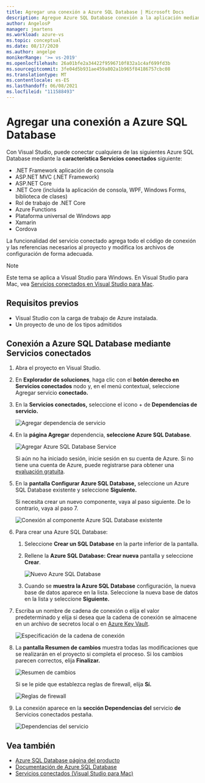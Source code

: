 ```yaml
---
title: Agregar una conexión a Azure SQL Database | Microsoft Docs
description: Agregue Azure SQL Database conexión a la aplicación mediante el Visual Studio Servicios conectados
author: AngelosP
manager: jmartens
ms.workload: azure-vs
ms.topic: conceptual
ms.date: 08/17/2020
ms.author: angelpe
monikerRange: '>= vs-2019'
ms.openlocfilehash: 26a01bfe2a34422f9596710f832a1c4af699fd3b
ms.sourcegitcommit: 3fe04d5b931ae459a802a1b965f84186757cbc08
ms.translationtype: MT
ms.contentlocale: es-ES
ms.lasthandoff: 06/08/2021
ms.locfileid: "111588493"
---
```

# <a name="add-a-connection-to-azure-sql-database"></a>Agregar una conexión a Azure SQL Database

Con Visual Studio, puede conectar cualquiera de las siguientes Azure SQL Database mediante la **característica Servicios conectados** siguiente:

- .NET Framework aplicación de consola
- ASP.NET MVC (.NET Framework) 
- ASP.NET Core
- .NET Core (incluida la aplicación de consola, WPF, Windows Forms, biblioteca de clases)
- Rol de trabajo de .NET Core
- Azure Functions
- Plataforma universal de Windows app
- Xamarin
- Cordova

La funcionalidad del servicio conectado agrega todo el código de conexión y las referencias necesarios al proyecto y modifica los archivos de configuración de forma adecuada.

> [!NOTE]
> Este tema se aplica a Visual Studio para Windows. En Visual Studio para Mac, vea [Servicios conectados en Visual Studio para Mac](/visualstudio/mac/connected-services).
## <a name="prerequisites"></a>Requisitos previos

- Visual Studio con la carga de trabajo de Azure instalada.
- Un proyecto de uno de los tipos admitidos

## <a name="connect-to-azure-sql-database-using-connected-services"></a>Conexión a Azure SQL Database mediante Servicios conectados

1. Abra el proyecto en Visual Studio.

1. En **Explorador de soluciones**, haga clic con el **botón derecho en Servicios conectados** nodo y, en el menú contextual, seleccione Agregar servicio **conectado.**

1. En la **Servicios conectados,** seleccione el icono + de **Dependencias de servicio.**

    ![Agregar dependencia de servicio](./media/vs-azure-tools-connected-services-storage/vs-2019/connected-services-tab.png)

1. En la **página Agregar** dependencia, **seleccione Azure SQL Database**.

    ![Agregar Azure SQL Database Service](./media/azure-sql-database-add-connected-service/azure-sql-database.png)

    Si aún no ha iniciado sesión, inicie sesión en su cuenta de Azure. Si no tiene una cuenta de Azure, puede registrarse para obtener una [evaluación gratuita](https://azure.microsoft.com/account/free).

1. En la **pantalla Configurar Azure SQL Database,** seleccione un Azure SQL Database existente y seleccione **Siguiente.**

    Si necesita crear un nuevo componente, vaya al paso siguiente. De lo contrario, vaya al paso 7.

    ![Conexión al componente Azure SQL Database existente](./media/azure-sql-database-add-connected-service/created-azure-sql-database.png)

1. Para crear una Azure SQL Database:

   1. Seleccione **Crear un SQL Database** en la parte inferior de la pantalla.

   1. Rellene la **Azure SQL Database: Crear nueva** pantalla y seleccione **Crear**.

       ![Nuevo Azure SQL Database](./media/azure-sql-database-add-connected-service/create-new-azure-sql-database.png)

   1. Cuando se **muestra la Azure SQL Database** configuración, la nueva base de datos aparece en la lista. Seleccione la nueva base de datos en la lista y seleccione **Siguiente.**

1. Escriba un nombre de cadena de conexión o elija el valor predeterminado y elija si desea que la cadena de conexión se almacene en un archivo de secretos local o en [Azure Key Vault](/azure/key-vault).

   ![Especificación de la cadena de conexión](./media/azure-sql-database-add-connected-service/connection-string.png)

1. La **pantalla Resumen de cambios** muestra todas las modificaciones que se realizarán en el proyecto si completa el proceso. Si los cambios parecen correctos, elija **Finalizar.**

   ![Resumen de cambios](./media/azure-sql-database-add-connected-service/summary-of-changes.png)

   Si se le pide que establezca reglas de firewall, elija **Sí.**

   ![Reglas de firewall](./media/azure-sql-database-add-connected-service/firewall-rules.png)

1. La conexión aparece en la **sección Dependencias del** servicio **de** Servicios conectados pestaña.

   ![Dependencias del servicio](./media/azure-sql-database-add-connected-service/service-dependencies-after.png)

## <a name="see-also"></a>Vea también

- [Azure SQL Database página del producto](https://azure.microsoft.com/services/sql-database/)
- [Documentación de Azure SQL Database](/azure/azure-sql/database/)
- [Servicios conectados (Visual Studio para Mac)](/visualstudio/mac/connected-services)
